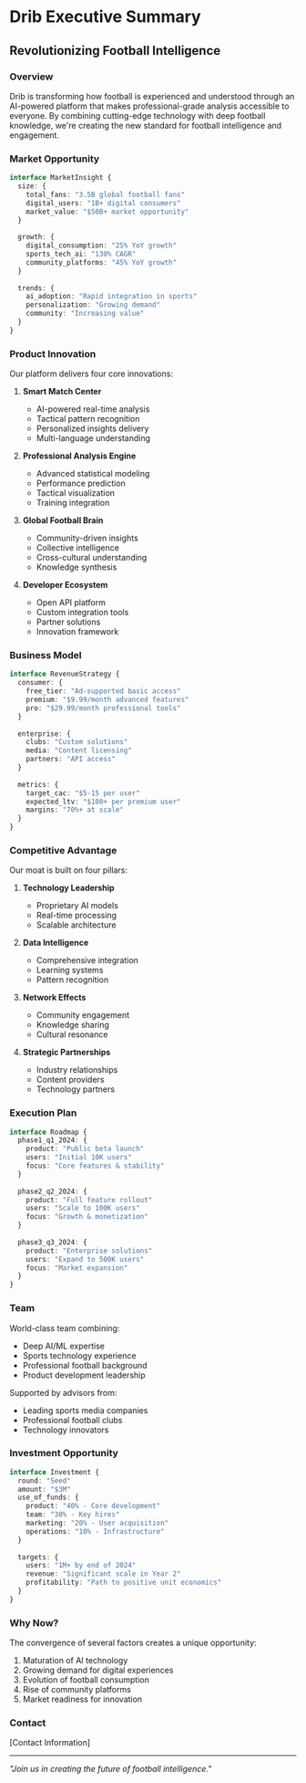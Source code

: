 # Drib Executive Summary
## Revolutionizing Football Intelligence

### Overview
Drib is transforming how football is experienced and understood through an AI-powered platform that makes professional-grade analysis accessible to everyone. By combining cutting-edge technology with deep football knowledge, we're creating the new standard for football intelligence and engagement.

### Market Opportunity
```typescript
interface MarketInsight {
  size: {
    total_fans: "3.5B global football fans"
    digital_users: "1B+ digital consumers"
    market_value: "$50B+ market opportunity"
  }
  
  growth: {
    digital_consumption: "25% YoY growth"
    sports_tech_ai: "130% CAGR"
    community_platforms: "45% YoY growth"
  }
  
  trends: {
    ai_adoption: "Rapid integration in sports"
    personalization: "Growing demand"
    community: "Increasing value"
  }
}
```

### Product Innovation
Our platform delivers four core innovations:

1. **Smart Match Center**
   - AI-powered real-time analysis
   - Tactical pattern recognition
   - Personalized insights delivery
   - Multi-language understanding

2. **Professional Analysis Engine**
   - Advanced statistical modeling
   - Performance prediction
   - Tactical visualization
   - Training integration

3. **Global Football Brain**
   - Community-driven insights
   - Collective intelligence
   - Cross-cultural understanding
   - Knowledge synthesis

4. **Developer Ecosystem**
   - Open API platform
   - Custom integration tools
   - Partner solutions
   - Innovation framework

### Business Model
```typescript
interface RevenueStrategy {
  consumer: {
    free_tier: "Ad-supported basic access"
    premium: "$9.99/month advanced features"
    pro: "$29.99/month professional tools"
  }
  
  enterprise: {
    clubs: "Custom solutions"
    media: "Content licensing"
    partners: "API access"
  }
  
  metrics: {
    target_cac: "$5-15 per user"
    expected_ltv: "$100+ per premium user"
    margins: "70%+ at scale"
  }
}
```

### Competitive Advantage
Our moat is built on four pillars:

1. **Technology Leadership**
   - Proprietary AI models
   - Real-time processing
   - Scalable architecture

2. **Data Intelligence**
   - Comprehensive integration
   - Learning systems
   - Pattern recognition

3. **Network Effects**
   - Community engagement
   - Knowledge sharing
   - Cultural resonance

4. **Strategic Partnerships**
   - Industry relationships
   - Content providers
   - Technology partners

### Execution Plan
```typescript
interface Roadmap {
  phase1_q1_2024: {
    product: "Public beta launch"
    users: "Initial 10K users"
    focus: "Core features & stability"
  }
  
  phase2_q2_2024: {
    product: "Full feature rollout"
    users: "Scale to 100K users"
    focus: "Growth & monetization"
  }
  
  phase3_q3_2024: {
    product: "Enterprise solutions"
    users: "Expand to 500K users"
    focus: "Market expansion"
  }
}
```

### Team
World-class team combining:
- Deep AI/ML expertise
- Sports technology experience
- Professional football background
- Product development leadership

Supported by advisors from:
- Leading sports media companies
- Professional football clubs
- Technology innovators

### Investment Opportunity
```typescript
interface Investment {
  round: "Seed"
  amount: "$3M"
  use_of_funds: {
    product: "40% - Core development"
    team: "30% - Key hires"
    marketing: "20% - User acquisition"
    operations: "10% - Infrastructure"
  }
  
  targets: {
    users: "1M+ by end of 2024"
    revenue: "Significant scale in Year 2"
    profitability: "Path to positive unit economics"
  }
}
```

### Why Now?
The convergence of several factors creates a unique opportunity:
1. Maturation of AI technology
2. Growing demand for digital experiences
3. Evolution of football consumption
4. Rise of community platforms
5. Market readiness for innovation

### Contact
[Contact Information]

---

*"Join us in creating the future of football intelligence."* 
